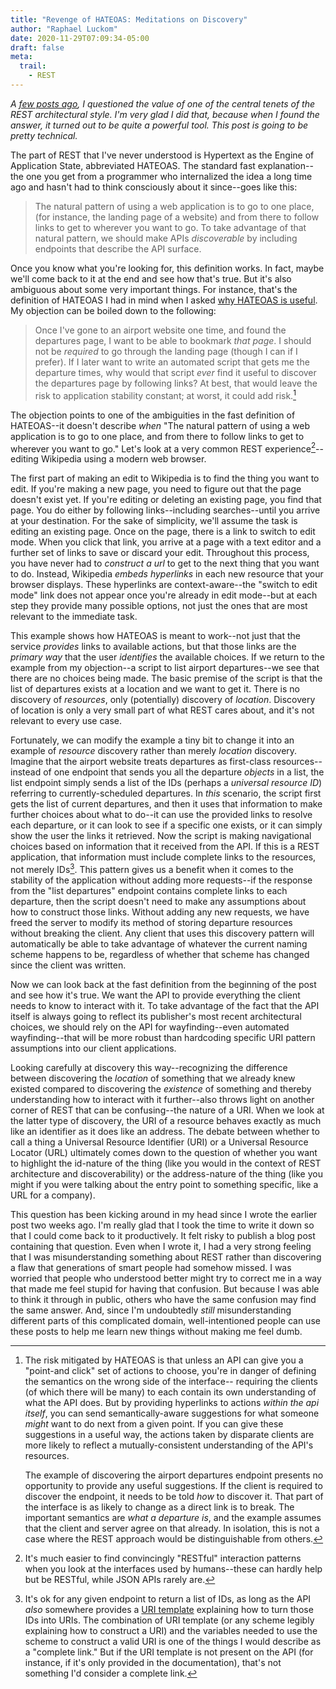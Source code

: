 ```yaml
---
title: "Revenge of HATEOAS: Meditations on Discovery"
author: "Raphael Luckom"
date: 2020-11-29T07:09:34-05:00
draft: false
meta:
  trail:
    - REST
---
```


*A [few posts ago](https://www.raphaelluckom.com/posts/internet_history_002.html), I questioned the value
of one of the central tenets of the REST architectural style. I'm very glad I did that, because when I
found the answer, it turned out to be quite a powerful tool. This post is going to be pretty technical.*

The part of REST that I've never understood is Hypertext as the Engine of Application State, abbreviated HATEOAS.
The standard fast explanation--the one you get from a programmer who internalized the idea 
a long time ago and hasn't had to think consciously about it since--goes like this:

> The natural pattern of using a web application is to go to one place,  (for instance, the landing page of a website)
> and from there to follow links to get to wherever you want to go. To take advantage of that natural pattern, 
> we should make APIs _discoverable_ by including endpoints that describe the API surface.

Once you know what you're looking for, this definition works. In fact, maybe we'll come back to it at the end
and see how that's true. But it's also ambiguous about some very important things. For instance, that's the 
definition of HATEOAS I had in mind when I asked [why HATEOAS is useful](https://www.raphaelluckom.com/posts/internet_history_002.html#fn:5).
My objection can be boiled down to the following: 

> Once I've gone to an airport website one time, and found the departures page, I want to be able 
> to bookmark _that page_. I should not be _required_ to go through the landing page (though I can if I prefer).
> If I later want to write an automated script that gets me the departure times, why would that script
> _ever_ find it useful to discover the departures page by following links? At best, that would leave
> the risk to application stability constant; at worst, it could add risk.[^1]

The objection points to one of the ambiguities in the fast definition of HATEOAS--it doesn't describe
_when_ "The natural pattern of using a web application is to go to one place, and from there to follow links to get to wherever you want to go."
Let's look at a very common REST experience[^2]--editing Wikipedia using a modern web browser.

The first part of making an edit to Wikipedia is to find the thing you want to edit. If you're making a new page,
you need to figure out that the page doesn't exist yet. If you're editing or deleting an existing page, you find that page.
You do either by following links--including searches--until you arrive at your destination. For the sake of
simplicity, we'll assume the task is editing an existing page. Once on the page, there is a link to switch to edit
mode. When you click that link, you arrive at a page with a text editor and a further set of links to save or discard your edit.
Throughout this process, you have never had to _construct a url_ to get to the next thing that you want
to do. Instead, Wikipedia _embeds hyperlinks_ in each new resource that your browser displays. These hyperlinks
are context-aware--the "switch to edit mode" link does not appear once you're already in edit mode--but at each
step they provide many possible options, not just the ones that are most relevant to the immediate task.

This example shows how HATEOAS is meant to work--not just that the service _provides_ links to available
actions, but that those links are the _primary way_ that the user _identifies_ the available choices. If we
return to the example from my objection--a script to list airport departures--we see that there are no choices
being made. The basic premise of the script is that the list of departures exists at a location and we want to get it.
There is no discovery of _resources_, only (potentially) discovery of _location_. Discovery of location is
only a very small part of what REST cares about, and it's not relevant to every use case.

Fortunately, we can modify the example a tiny bit to change it into an example of _resource_ discovery rather than merely _location_ discovery. Imagine that the
airport website treats departures as first-class resources--instead of one endpoint that sends you all the
departure _objects_ in a list, the list endpoint simply sends a list of the IDs (perhaps a _universal resource ID_)
referring to currently-scheduled departures. In _this_ scenario, the script first gets the list
of current departures, and then it uses that information to make further choices about what to do--it can use
the provided links to resolve each departure, or it can look to see if a specific one exists, or it can
simply show the user the links it retrieved. Now the script is making navigational choices based on information that it
received from the API. If this is a REST application, that information must include complete links to the
resources, not merely IDs[^3]. This pattern gives us a benefit when it comes to the stability of the application
without adding more requests--if the response from the "list departures" endpoint contains complete links to each departure,
then the script doesn't need to make any assumptions about how to construct those links. Without adding any
new requests, we have freed the server to modify its method of storing departure resources without breaking
the client. Any client that uses this discovery pattern will automatically be able to take advantage
of whatever the current naming scheme happens to be, regardless of whether that scheme has changed since
the client was written.

Now we can look back at the fast definition from the beginning of the post and see how it's true. We want the API
to provide everything the client needs to know to interact with it. To take advantage of the fact that the API
itself is always going to reflect its publisher's most recent architectural choices, we should rely on the API
for wayfinding--even automated wayfinding--that will be more robust than hardcoding specific URI pattern
assumptions into our client applications.

Looking carefully at discovery this way--recognizing the difference between discovering the _location_ of
something that we already knew existed compared to discovering the _existence_ of something and thereby understanding
how to interact with it further--also throws light on another corner of REST that can be confusing--the
nature of a URI. When we look at the latter type of discovery, the URI of a resource behaves exactly as much
like an identifier as it does like an address. The debate between whether to call a thing a Universal Resource
Identifier (URI) or a Universal Resource Locator (URL) ultimately comes down to the question of whether
you want to highlight the id-nature of the thing (like you would in the context of REST architecture and discoverability)
or the address-nature of the thing (like you might if you were talking about the entry point to something
specific, like a URL for a company).

This question has been kicking around in my head since I wrote the earlier post two weeks ago. I'm really glad
that I took the time to write it down so that I could come back to it productively. It felt risky to publish a blog
post containing that question. Even when I wrote it, I had a very strong feeling that I was misunderstanding something about REST
rather than discovering a flaw that generations of smart people had somehow missed. I was worried that people
who understood better might try to correct me in a way that made me feel stupid for having that confusion.
But because I was able to think it through in public, others who have the same confusion may find the same answer. And,
since I'm undoubtedly _still_ misunderstanding different parts of this complicated domain, well-intentioned
people can use these posts to help me learn new things without making me feel dumb.

[^1]: The risk mitigated by HATEOAS is that unless an API can give you a "point-and click" set of
      actions to choose, you're in danger of defining the semantics on the wrong side of the interface--
      requiring the clients (of which there will be many) to each contain its own understanding
      of what the API does. But by providing hyperlinks to actions _within the api itself_, you
      can send semantically-aware suggestions for what someone _might_ want to do next from a given point.
      If you can give these suggestions in a useful way, the actions taken by disparate clients are more
      likely to reflect a mutually-consistent understanding of the API's resources.

      The example of discovering the airport departures endpoint presents no opportunity to provide
      any useful suggestions. If the client is required to discover the endpoint, it needs to be told
      _how_ to discover it. That part of the interface is as likely to change as a direct link is to break.
      The important semantics are _what a departure is_, and the example assumes that the client and server
      agree on that already. In isolation, this is not a case where the REST approach would be distinguishable from others.

[^2]: It's much easier to find convincingly "RESTful" interaction patterns when you look at the interfaces
      used by humans--these can hardly help but be RESTful, while JSON APIs rarely are.

[^3]: It's ok for any given endpoint to return a list of IDs, as long as the API _also_ somewhere provides a [URI template](https://tools.ietf.org/html/rfc6570) 
      explaining how to turn those IDs into URIs. The combination of URI template (or any scheme legibly explaining
      how to construct a URI) and the variables needed to use the scheme to construct a valid URI is one of the
      things I would describe as a "complete link." But if the URI template is not present on the API (for instance, if it's
      only provided in the documentation), that's not something I'd consider a complete link.
